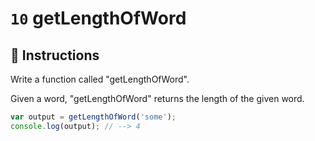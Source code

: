 # `10` getLengthOfWord

## 📝 Instructions 

Write a function called "getLengthOfWord".

Given a word, "getLengthOfWord" returns the length of the given word.

```Javascript
var output = getLengthOfWord('some');
console.log(output); // --> 4
```